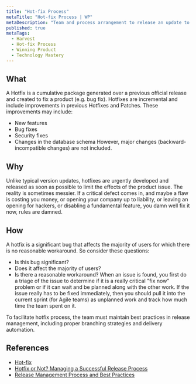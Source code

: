 ```yaml
---
title: "Hot-fix Process"
metaTitle: "Hot-fix Process | WP"
metaDescription: "Team and process arrangement to release an update to fix a critical or major error while maintaining SLA obligations in production."
published: true
metaTags:
  - Harvest
  - Hot-fix Process
  - Winning Product
  - Technology Mastery
---
```


## What

A Hotfix is a cumulative package generated over a previous official release and created to fix a product (e.g. bug fix). Hotfixes are incremental and include improvements in previous Hotfixes and Patches. These improvements may include:

- New features
- Bug fixes
- Security fixes
- Changes in the database schema
  However, major changes (backward-incompatible changes) are not included.

## Why

Unlike typical version updates, hotfixes are urgently developed and released as soon as possible to limit the effects of the product issue. The reality is sometimes messier. If a critical defect comes in, and maybe a flaw is costing you money, or opening your company up to liability, or leaving an opening for hackers, or disabling a fundamental feature, you damn well fix it now, rules are damned.

## How

A hotfix is a significant bug that affects the majority of users for which there is no reasonable workaround. So consider these questions:

- Is this bug significant?
- Does it affect the majority of users?
- Is there a reasonable workaround?
  When an issue is found, you first do a triage of the issue to determine if it is a really critical "fix now" problem or if it can wait and be planned along with the other work.
  If the issue really has to be fixed immediately, then you should pull it into the current sprint (for Agile teams) as unplanned work and track how much time the team spent on it.

To facilitate hotfix process, the team must maintain best practices in release management, including proper branching strategies and delivery automation.

## References

- [Hot-fix](https://en.wikipedia.org/wiki/Hotfix)
- [Hotfix or Not? Managing a Successful Release Process](https://www.viget.com/articles/successful-release-management-and-how-to-communicate-about-it/)
- [Release Management Process and Best Practices](https://www.plutora.com/blog/release-management-best-practices)
